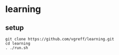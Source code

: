# learning

## setup

```
git clone https://github.com/vgreff/learning.git
cd learning
. ./run.sh
```
